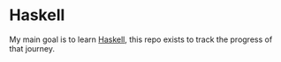 # Haskell

My main goal is to learn [Haskell](https://www.haskell.org/), this repo exists to track the progress of that journey.
